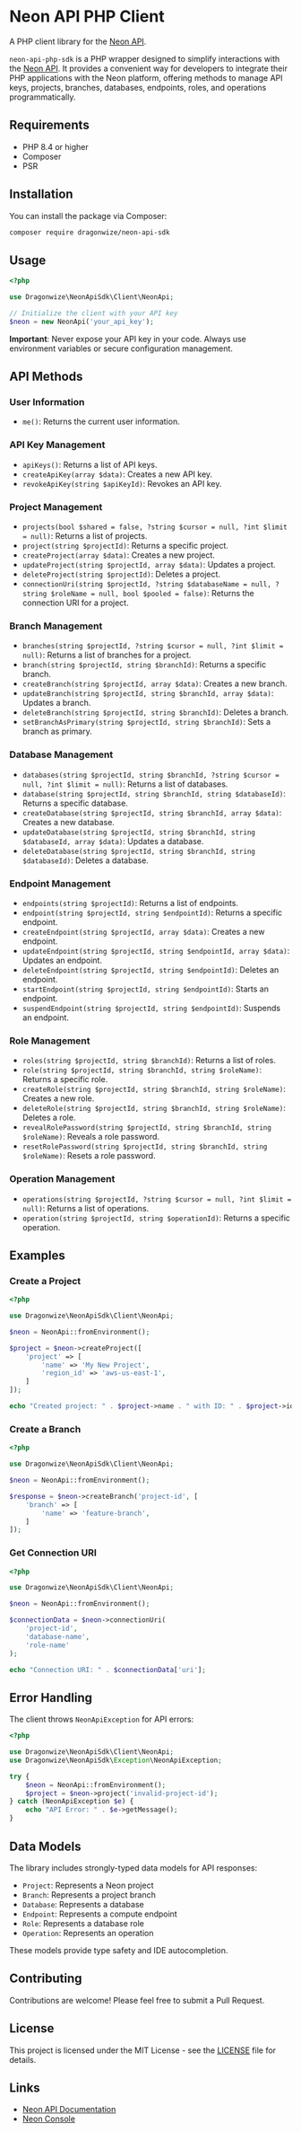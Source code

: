 # Neon API PHP Client

A PHP client library for the [Neon API](https://api-docs.neon.tech/reference/getting-started-with-neon-api).

`neon-api-php-sdk` is a PHP wrapper designed to simplify interactions with the [Neon API](https://api-docs.neon.tech/reference/getting-started-with-neon-api). 
It provides a convenient way for developers to integrate their PHP applications 
with the Neon platform, offering methods to manage API keys, projects, branches, 
databases, endpoints, roles, and operations programmatically.

## Requirements

- PHP 8.4 or higher
- Composer
- PSR 

## Installation

You can install the package via Composer:

```bash
composer require dragonwize/neon-api-sdk
```

## Usage

```php
<?php

use Dragonwize\NeonApiSdk\Client\NeonApi;

// Initialize the client with your API key
$neon = new NeonApi('your_api_key');

```

**Important**: Never expose your API key in your code. Always use environment 
variables or secure configuration management.

## API Methods

### User Information

- `me()`: Returns the current user information.

### API Key Management

- `apiKeys()`: Returns a list of API keys.
- `createApiKey(array $data)`: Creates a new API key.
- `revokeApiKey(string $apiKeyId)`: Revokes an API key.

### Project Management

- `projects(bool $shared = false, ?string $cursor = null, ?int $limit = null)`: Returns a list of projects.
- `project(string $projectId)`: Returns a specific project.
- `createProject(array $data)`: Creates a new project.
- `updateProject(string $projectId, array $data)`: Updates a project.
- `deleteProject(string $projectId)`: Deletes a project.
- `connectionUri(string $projectId, ?string $databaseName = null, ?string $roleName = null, bool $pooled = false)`: Returns the connection URI for a project.

### Branch Management

- `branches(string $projectId, ?string $cursor = null, ?int $limit = null)`: Returns a list of branches for a project.
- `branch(string $projectId, string $branchId)`: Returns a specific branch.
- `createBranch(string $projectId, array $data)`: Creates a new branch.
- `updateBranch(string $projectId, string $branchId, array $data)`: Updates a branch.
- `deleteBranch(string $projectId, string $branchId)`: Deletes a branch.
- `setBranchAsPrimary(string $projectId, string $branchId)`: Sets a branch as primary.

### Database Management

- `databases(string $projectId, string $branchId, ?string $cursor = null, ?int $limit = null)`: Returns a list of databases.
- `database(string $projectId, string $branchId, string $databaseId)`: Returns a specific database.
- `createDatabase(string $projectId, string $branchId, array $data)`: Creates a new database.
- `updateDatabase(string $projectId, string $branchId, string $databaseId, array $data)`: Updates a database.
- `deleteDatabase(string $projectId, string $branchId, string $databaseId)`: Deletes a database.

### Endpoint Management

- `endpoints(string $projectId)`: Returns a list of endpoints.
- `endpoint(string $projectId, string $endpointId)`: Returns a specific endpoint.
- `createEndpoint(string $projectId, array $data)`: Creates a new endpoint.
- `updateEndpoint(string $projectId, string $endpointId, array $data)`: Updates an endpoint.
- `deleteEndpoint(string $projectId, string $endpointId)`: Deletes an endpoint.
- `startEndpoint(string $projectId, string $endpointId)`: Starts an endpoint.
- `suspendEndpoint(string $projectId, string $endpointId)`: Suspends an endpoint.

### Role Management

- `roles(string $projectId, string $branchId)`: Returns a list of roles.
- `role(string $projectId, string $branchId, string $roleName)`: Returns a specific role.
- `createRole(string $projectId, string $branchId, string $roleName)`: Creates a new role.
- `deleteRole(string $projectId, string $branchId, string $roleName)`: Deletes a role.
- `revealRolePassword(string $projectId, string $branchId, string $roleName)`: Reveals a role password.
- `resetRolePassword(string $projectId, string $branchId, string $roleName)`: Resets a role password.

### Operation Management

- `operations(string $projectId, ?string $cursor = null, ?int $limit = null)`: Returns a list of operations.
- `operation(string $projectId, string $operationId)`: Returns a specific operation.

## Examples

### Create a Project

```php
<?php

use Dragonwize\NeonApiSdk\Client\NeonApi;

$neon = NeonApi::fromEnvironment();

$project = $neon->createProject([
    'project' => [
        'name' => 'My New Project',
        'region_id' => 'aws-us-east-1',
    ]
]);

echo "Created project: " . $project->name . " with ID: " . $project->id;
```

### Create a Branch

```php
<?php

use Dragonwize\NeonApiSdk\Client\NeonApi;

$neon = NeonApi::fromEnvironment();

$response = $neon->createBranch('project-id', [
    'branch' => [
        'name' => 'feature-branch',
    ]
]);
```

### Get Connection URI

```php
<?php

use Dragonwize\NeonApiSdk\Client\NeonApi;

$neon = NeonApi::fromEnvironment();

$connectionData = $neon->connectionUri(
    'project-id', 
    'database-name', 
    'role-name'
);

echo "Connection URI: " . $connectionData['uri'];
```

## Error Handling

The client throws `NeonApiException` for API errors:

```php
<?php

use Dragonwize\NeonApiSdk\Client\NeonApi;
use Dragonwize\NeonApiSdk\Exception\NeonApiException;

try {
    $neon = NeonApi::fromEnvironment();
    $project = $neon->project('invalid-project-id');
} catch (NeonApiException $e) {
    echo "API Error: " . $e->getMessage();
}
```

## Data Models

The library includes strongly-typed data models for API responses:

- `Project`: Represents a Neon project
- `Branch`: Represents a project branch
- `Database`: Represents a database
- `Endpoint`: Represents a compute endpoint
- `Role`: Represents a database role
- `Operation`: Represents an operation

These models provide type safety and IDE autocompletion.

## Contributing

Contributions are welcome! Please feel free to submit a Pull Request.

## License

This project is licensed under the MIT License - see the [LICENSE](LICENSE) file for details.

## Links

- [Neon API Documentation](https://api-docs.neon.tech/reference/getting-started-with-neon-api)
- [Neon Console](https://console.neon.tech/)
